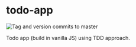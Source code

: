 # todo-app 
![Tag and version commits to master](https://github.com/zyishai/todo-app/workflows/Tag%20and%20version%20commits%20to%20master/badge.svg?branch=master)

Todo app (build in vanilla JS) using TDD approach.
